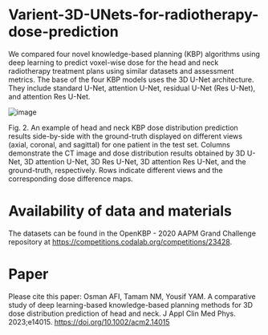 # Varient-3D-UNets-for-radiotherapy-dose-prediction
We compared four novel knowledge-based planning (KBP) algorithms using deep learning to predict voxel-wise dose for the head and neck radiotherapy treatment plans using similar datasets and assessment metrics. The base of the four KBP models uses the 3D U-Net architecture. They include standard U-Net, attention U-Net, residual U-Net (Res U-Net), and attention Res U-Net.

![image](https://user-images.githubusercontent.com/10604649/236341412-b6dff400-854b-4efe-9f43-dbf1db41180c.png)

Fig. 2. An example of head and neck KBP dose distribution prediction results side-by-side with the ground-truth displayed on different views (axial, coronal, and sagittal) for one patient in the test set. Columns demonstrate the CT image and dose distribution results obtained by 3D U-Net, 3D attention U-Net, 3D Res U-Net, 3D attention Res U-Net, and the ground-truth, respectively. Rows indicate different views and the corresponding dose difference maps.

# Availability of data and materials
The datasets can be found in the OpenKBP - 2020 AAPM Grand Challenge repository at https://competitions.codalab.org/competitions/23428.

# Paper
Please cite this paper: Osman AFI, Tamam NM, Yousif YAM. A comparative study of deep learning-based knowledge-based planning methods for 3D dose distribution prediction of head and neck. J Appl Clin Med Phys. 2023;e14015. https://doi.org/10.1002/acm2.14015
